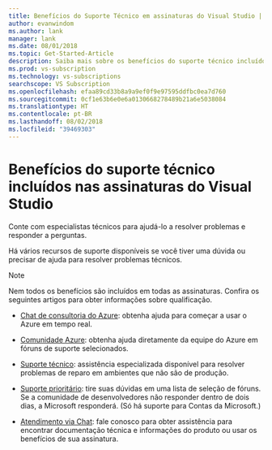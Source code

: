 ```yaml
---
title: Benefícios do Suporte Técnico em assinaturas do Visual Studio | Microsoft Docs
author: evanwindom
ms.author: lank
manager: lank
ms.date: 08/01/2018
ms.topic: Get-Started-Article
description: Saiba mais sobre os benefícios do suporte técnico incluídos nas assinaturas do Visual Studio
ms.prod: vs-subscription
ms.technology: vs-subscriptions
searchscope: VS Subscription
ms.openlocfilehash: efaa89cd33b8a9a9ef0f9e97595ddfbc0ea7d760
ms.sourcegitcommit: 0cf1e63b6e0e6a0130668278489b21a6e5038084
ms.translationtype: HT
ms.contentlocale: pt-BR
ms.lasthandoff: 08/02/2018
ms.locfileid: "39469303"
---
```

# <a name="technical-support-benefits-included-with-visual-studio-subscriptions"></a>Benefícios do suporte técnico incluídos nas assinaturas do Visual Studio

Conte com especialistas técnicos para ajudá-lo a resolver problemas e responder a perguntas.

Há vários recursos de suporte disponíveis se você tiver uma dúvida ou precisar de ajuda para resolver problemas técnicos.

> [!NOTE]
> Nem todos os benefícios são incluídos em todas as assinaturas.  Confira os seguintes artigos para obter informações sobre qualificação.  

- [Chat de consultoria do Azure](vs-azure-advisory-chat.md): obtenha ajuda para começar a usar o Azure em tempo real.

- [Comunidade Azure](vs-azure-community.md): obtenha ajuda diretamente da equipe do Azure em fóruns de suporte selecionados. 

- [Suporte técnico](vs-tech-support.md): assistência especializada disponível para resolver problemas de reparo em ambientes que não são de produção.

- [Suporte prioritário](vs-priority-support.md): tire suas dúvidas em uma lista de seleção de fóruns. Se a comunidade de desenvolvedores não responder dentro de dois dias, a Microsoft responderá. (Só há suporte para Contas da Microsoft.)

- [Atendimento via Chat](vs-concierge-chat.md): fale conosco para obter assistência para encontrar documentação técnica e informações do produto ou usar os benefícios de sua assinatura. 

